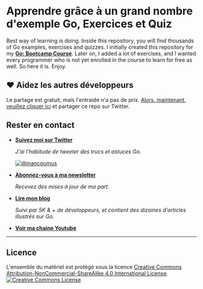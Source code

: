 # Apprendre grâce à un grand nombre d'exemple Go, Exercices et Quiz

Best way of learning is doing. Inside this repository, you will find thousands of Go examples, exercises and quizzes. I initially created this repository for my **[Go: Bootcamp Course](https://www.udemy.com/course/learn-go-the-complete-bootcamp-course-golang/?referralCode=5CE6EB34E2B1EF4A7D37)**. Later on, I added a lot of exercises, and I wanted every programmer who is not yet enrolled in the course to learn for free as well. So here it is. Enjoy.


## ❤️ Aidez les autres développeurs

Le partage est gratuit, mais l'entraide n'a pas de prix. [Alors, maintenant, veuillez cliquer ici](https://twitter.com/intent/tweet?text=I%27m%20learning%20%23golang%20with%201000%2B%20hand-crafted%20examples%2C%20exercises%2C%20and%20quizzes.&url=https://github.com/inancgumus/learngo&via=inancgumus) et partager ce repo sur Twitter.

## Rester en contact

* **[Suivez moi sur Twitter](https://twitter.com/inancgumus)**

  _J'ai l'habitude de tweeter des trucs et astuces Go._

  [![@inancgumus](https://img.shields.io/twitter/follow/inancgumus.svg?style=social&label=@inancgumus)](https://twitter.com/inancgumus)

* **[Abonnez-vous à ma newsletter](https://eepurl.com/c4DMNX)**

  _Recevez des mises à jour de ma part._

* **[Lire mon blog](https://blog.learngoprogramming.com)**

  _Suivi par 5K & + de développeurs, et contient des dizaines d'articles illustrés sur Go._

* **[Voir ma chaine Youtube](https://www.youtube.com/channel/UCYxepZhtnFIVRh8t5H_QAdg?view_as=subscriber)**

---

## Licence
L'ensemble du matériel est protégé sous la licence <a rel="license" href="https://creativecommons.org/licenses/by-nc-sa/4.0/">Creative Commons Attribution-NonCommercial-ShareAlike 4.0 International License</a>.<br/>
<a rel="license" href="https://creativecommons.org/licenses/by-nc-sa/4.0/"><img alt="Creative Commons License" style="border-width:0" src="https://i.creativecommons.org/l/by-nc-sa/4.0/88x31.png"/></a>
